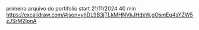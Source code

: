 primeiro arquivo do portifolio
start 21/11/2024 40 min 
https://excalidraw.com/#json=yhDL9B3jTLkMHNVkJHdxW,gOsmEq4sYZW5zJSrM2IpnA
